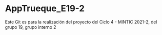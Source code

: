 # AppTrueque_E19-2
Este Git es para la realización del proyecto del Ciclo 4 - MINTIC 2021-2, del grupo 19, grupo interno 2

